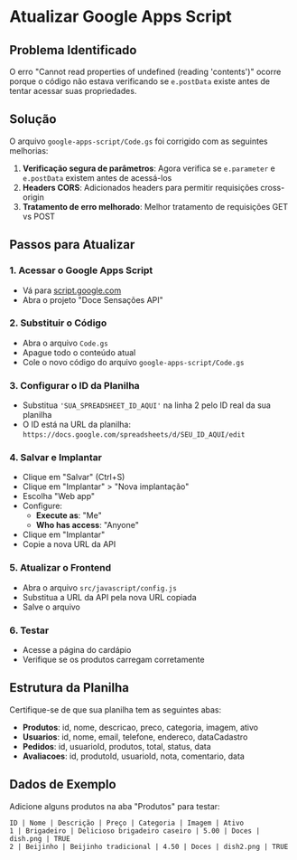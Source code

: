 # Atualizar Google Apps Script

## Problema Identificado
O erro "Cannot read properties of undefined (reading 'contents')" ocorre porque o código não estava verificando se `e.postData` existe antes de tentar acessar suas propriedades.

## Solução
O arquivo `google-apps-script/Code.gs` foi corrigido com as seguintes melhorias:

1. **Verificação segura de parâmetros**: Agora verifica se `e.parameter` e `e.postData` existem antes de acessá-los
2. **Headers CORS**: Adicionados headers para permitir requisições cross-origin
3. **Tratamento de erro melhorado**: Melhor tratamento de requisições GET vs POST

## Passos para Atualizar

### 1. Acessar o Google Apps Script
- Vá para [script.google.com](https://script.google.com)
- Abra o projeto "Doce Sensações API"

### 2. Substituir o Código
- Abra o arquivo `Code.gs`
- Apague todo o conteúdo atual
- Cole o novo código do arquivo `google-apps-script/Code.gs`

### 3. Configurar o ID da Planilha
- Substitua `'SUA_SPREADSHEET_ID_AQUI'` na linha 2 pelo ID real da sua planilha
- O ID está na URL da planilha: `https://docs.google.com/spreadsheets/d/SEU_ID_AQUI/edit`

### 4. Salvar e Implantar
- Clique em "Salvar" (Ctrl+S)
- Clique em "Implantar" > "Nova implantação"
- Escolha "Web app"
- Configure:
  - **Execute as**: "Me"
  - **Who has access**: "Anyone"
- Clique em "Implantar"
- Copie a nova URL da API

### 5. Atualizar o Frontend
- Abra o arquivo `src/javascript/config.js`
- Substitua a URL da API pela nova URL copiada
- Salve o arquivo

### 6. Testar
- Acesse a página do cardápio
- Verifique se os produtos carregam corretamente

## Estrutura da Planilha
Certifique-se de que sua planilha tem as seguintes abas:
- **Produtos**: id, nome, descricao, preco, categoria, imagem, ativo
- **Usuarios**: id, nome, email, telefone, endereco, dataCadastro
- **Pedidos**: id, usuarioId, produtos, total, status, data
- **Avaliacoes**: id, produtoId, usuarioId, nota, comentario, data

## Dados de Exemplo
Adicione alguns produtos na aba "Produtos" para testar:
```
ID | Nome | Descrição | Preço | Categoria | Imagem | Ativo
1 | Brigadeiro | Delicioso brigadeiro caseiro | 5.00 | Doces | dish.png | TRUE
2 | Beijinho | Beijinho tradicional | 4.50 | Doces | dish2.png | TRUE
``` 